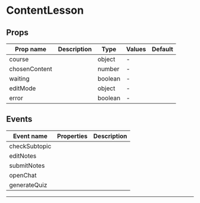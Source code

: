 # ContentLesson

## Props

| Prop name     | Description | Type    | Values | Default |
| ------------- | ----------- | ------- | ------ | ------- |
| course        |             | object  | -      |         |
| chosenContent |             | number  | -      |         |
| waiting       |             | boolean | -      |         |
| editMode      |             | object  | -      |         |
| error         |             | boolean | -      |         |

## Events

| Event name    | Properties | Description |
| ------------- | ---------- | ----------- |
| checkSubtopic |            |
| editNotes     |            |
| submitNotes   |            |
| openChat      |            |
| generateQuiz  |            |

---
